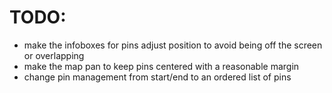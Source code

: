 # TODO:

- make the infoboxes for pins adjust position to avoid being off the screen
  or overlapping
- make the map pan to keep pins centered with a reasonable margin
- change pin management from start/end to an ordered list of pins